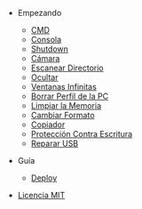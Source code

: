 
- Empezando

  - [CMD](es/README.md)
  - [Consola](es/console.md)
  - [Shutdown](es/shutdown.md)
  - [Cámara](es/camera.md)
  - [Escanear Directorio](es/scan-directory.md)
  - [Ocultar](es/hide.md)
  - [Ventanas Infinitas](es/infinite-windows.md)
  - [Borrar Perfil de la PC](es/deleted-profile.md)
  - [Limpiar la Memoria](es/clean-memory.md)
  - [Cambiar Formato](es/change-format.md)
  - [Copiador](es/copier.md)
  - [Protección Contra Escritura](es/write-protection.md)
  - [Reparar USB](es/repair-usb.md)

- Guía

  - [Deploy](es/deploy.md)

- [Licencia MIT](es/license.md)
